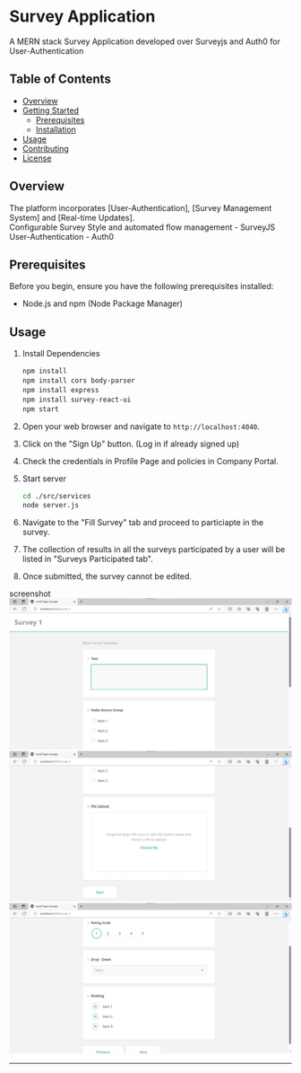 

# Survey Application

A MERN stack Survey Application developed over Surveyjs  and Auth0 for User-Authentication 

## Table of Contents

- [Overview](#overview)
- [Getting Started](#getting-started)
  - [Prerequisites](#prerequisites)
  - [Installation](#Setup)
- [Usage](#usage)
- [Contributing](#contributing)
- [License](#license)

## Overview

The platform incorporates [User-Authentication], [Survey Management System] and [Real-time Updates]. <br />
Configurable Survey Style and automated flow management - SurveyJS <br />
User-Authentication - Auth0 <br />

## Prerequisites

Before you begin, ensure you have the following prerequisites installed:

- Node.js and npm (Node Package Manager)

## Usage

1. Install Dependencies

   ```sh
   npm install
   npm install cors body-parser
   npm install express
   npm install survey-react-ui
   npm start
   ```

2. Open your web browser and navigate to `http://localhost:4040`.

3. Click on the "Sign Up" button. (Log in if already signed up)

4. Check the credentials in Profile Page and policies in Company Portal. 

5. Start server
    ```sh
    cd ./src/services
    node server.js
    ```
    
6. Navigate to the "Fill Survey" tab and proceed to particiapte in the survey. 

7. The collection of results in all the surveys participated by a user will be listed in "Surveys Participated tab".

8. Once submitted, the survey cannot be edited.

screenshot
![Alt text](./ss/s1.png)
![Alt text](./ss/s2.png)
![Alt text](./ss/s3.png)

---
